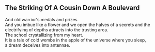 The Striking Of A Cousin Down A Boulevard
-----------------------------------------
And old warrior's medals and prizes.  
And you imbue like a flower and we open the halves of a secrets and the  
electrifying of depths attracts into the trusting area.  
The school crystallizing from my heart.  
It is a tale of cold wombs in the apple of the universe where you sleep,  
a dream deceives into antennae.  
